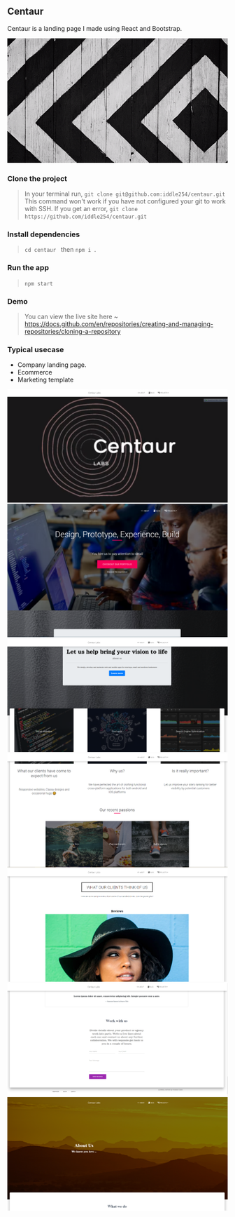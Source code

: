## Centaur

Centaur is a landing page I made using React and Bootstrap.

![centaur.gif](./src/assets/banner.gif)

### Clone the project

> In your terminal run, `git clone git@github.com:iddle254/centaur.git `
> This command won't work if you have not configured your git to work with SSH. If you get an error, `git clone https://github.com/iddle254/centaur.git `

### Install dependencies

> `cd centaur ` then `npm i `.

### Run the app

> `npm start`

### Demo

> You can view the live site here ~ https://docs.github.com/en/repositories/creating-and-managing-repositories/cloning-a-repository

### Typical usecase

- Company landing page.
- Ecommerce
- Marketing template

![Landing-page.jpg](./public/home/Capture7.PNG)
![Landing-page.jpg](./public/home/Capture.PNG)
![Landing-page.jpg](./public/home/Capture2.PNG)
![Landing-page.jpg](./public/home/Capture3.PNG)
![Landing-page.jpg](./public/home/Capture4.PNG)
![Landing-page.jpg](./public/home/Capture5.PNG)
![Landing-page.jpg](./public/home/Capture6.PNG)
